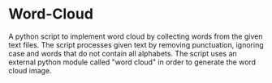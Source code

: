 # Word-Cloud
A python script to implement word cloud by collecting words from the given text files. The script processes given text by removing punctuation, ignoring case and words that do not contain all alphabets. The script uses an external python module called "word cloud" in order to generate the word cloud image.
